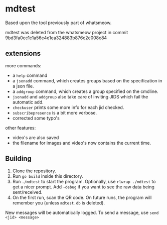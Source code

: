 # mdtest

Based upon the tool previously part of whatsmeow.

mdtest was deleted from the whatsmeow project in commit 9bd3fa0cc1c1a56c4e1ea324883b876c2c008c84

## extensions

more commands:
 * a `help` command
 * a `jsonadd` command, which creates groups based on the specification in a json file.
 * a `addgroup` command, which creates a group specified on the cmdline.
 * `jsonadd` and `addgroup` also take care of inviting JIDS which fail the automatic add.
 * `checkuser` prints some more info for each jid checked.
 * `subscribepresence` is a bit more verbose.
 * corrected some typo's

other features:
 * video's are also saved
 * the filename for images and video's now contains the current time.

## Building

1. Clone the repository.
2. Run `go build` inside this directory.
3. Run `./mdtest` to start the program. Optionally, use `rlwrap ./mdtest` to get a nicer prompt.
   Add `-debug` if you want to see the raw data being sent/received.
4. On the first run, scan the QR code. On future runs, the program will remember you (unless `mdtest.db` is deleted). 

New messages will be automatically logged. To send a message, use `send <jid> <message>`
